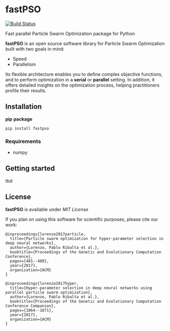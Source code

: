 # fastPSO

[![Build Status](https://travis-ci.org/pribalta/fastPSO.svg?branch=master)](https://travis-ci.org/pribalta/fastPSO)

Fast parallel Particle Swarm Optimization package for Python

__fastPSO__ is an open source software library for Particle Swarm Optimization built with two goals in mind:
  * Speed
  * Parallelism
  
Its flexible architecture enables you to define complex objective functions, and to perform optimization in a __serial__ or __parallel__ setting. In addition, it offers detailed insights on the optimization process, helping practitioners profile their results.

## Installation

__pip__ __package__

```
pip install fastpso
```

### Requirements

  * numpy

## Getting started

tbd

## License

__fastPSO__ is available under *MIT License*

If you plan on using this software for scientific purposes, please cite our work:
```
@inproceedings{lorenzo2017particle,
  title={Particle swarm optimization for hyper-parameter selection in deep neural networks},
  author={Lorenzo, Pablo Ribalta et al.},
  booktitle={Proceedings of the Genetic and Evolutionary Computation Conference},
  pages={481--488},
  year={2017},
  organization={ACM}
}
```
```
@inproceedings{lorenzo2017hyper,
  title={Hyper-parameter selection in deep neural networks using parallel particle swarm optimization},
  author={Lorenzo, Pablo Ribalta et al.},
  booktitle={Proceedings of the Genetic and Evolutionary Computation Conference Companion},
  pages={1864--1871},
  year={2017},
  organization={ACM}
}
```

 


